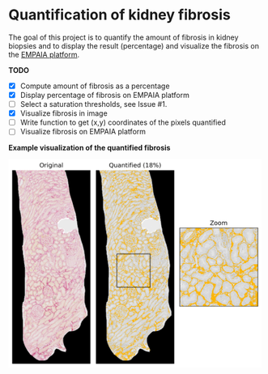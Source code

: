 # Quantification of kidney fibrosis

The goal of this project is to quantify the amount of fibrosis in kidney biopsies and to display the result (percentage) and visualize the fibrosis on the [EMPAIA platform](https://www.empaia.org/en). 

**TODO**
- [x] Compute amount of fibrosis as a percentage
- [x] Display percentage of fibrosis on EMPAIA platform 
- [ ] Select a saturation thresholds, see Issue #1.
- [x] Visualize fibrosis in image
- [ ] Write function to get (x,y) coordinates of the pixels quantified
- [ ] Visualize fibrosis on EMPAIA platform 

**Example visualization of the quantified fibrosis**

<img src="quantification_example.png" width="500"/>